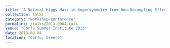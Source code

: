 ```yaml
---
title: "A Natural Higgs Mass in Supersymmetry from Non-Decoupling Effects"
collection: talks
category: "workshop-conference"
permalink: /talks/2013-0904-talk
venue: "Corfu Summer Institute 2013"
date: 2013-09-04
location: "Corfu, Greece"
---
```




